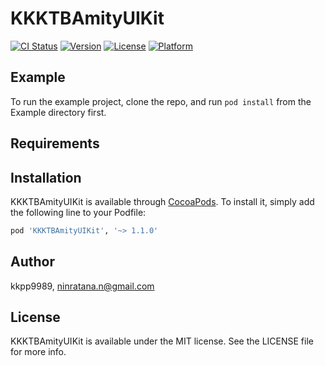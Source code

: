 # KKKTBAmityUIKit

[![CI Status](https://img.shields.io/travis/kkpp9989/KKKTBAmityUIKit.svg?style=flat)](https://travis-ci.org/kkpp9989/KKKTBAmityUIKit)
[![Version](https://img.shields.io/cocoapods/v/KKKTBAmityUIKit.svg?style=flat)](https://cocoapods.org/pods/KKKTBAmityUIKit)
[![License](https://img.shields.io/cocoapods/l/KKKTBAmityUIKit.svg?style=flat)](https://cocoapods.org/pods/KKKTBAmityUIKit)
[![Platform](https://img.shields.io/cocoapods/p/KKKTBAmityUIKit.svg?style=flat)](https://cocoapods.org/pods/KKKTBAmityUIKit)

## Example

To run the example project, clone the repo, and run `pod install` from the Example directory first.

## Requirements

## Installation

KKKTBAmityUIKit is available through [CocoaPods](https://cocoapods.org). To install
it, simply add the following line to your Podfile:

```ruby
pod 'KKKTBAmityUIKit', '~> 1.1.0'
```

## Author

kkpp9989, ninratana.n@gmail.com

## License

KKKTBAmityUIKit is available under the MIT license. See the LICENSE file for more info.
